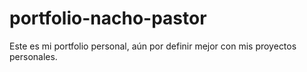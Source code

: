 # portfolio-nacho-pastor

Este es mi portfolio personal, aún por definir mejor con mis proyectos personales.
